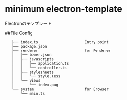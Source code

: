 # minimum electron-template

  Electronのテンプレート
  
##File Config
    
       ├── index.ts                     Entry point
       ├── package.json                 
       ├── renderer                     for Renderer 
       │   ├── bower.json
       │   ├── javascripts
       │   │   ├── application.ts
       │   │   └── controller.ts
       │   ├── stylesheets
       │   │   └── style.less
       │   └── views
       │       └── index.pug
       └── system                       for Browser 
           └── main.ts
           
           
